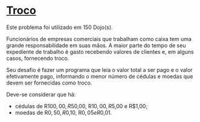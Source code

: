 # [Troco](http://dojopuzzles.com/problemas/exibe/troco/)
Este problema foi utilizado em 150 Dojo(s).

Funcionários de empresas comerciais que trabalham como caixa tem uma grande responsabilidade em suas mãos. A maior parte do tempo de seu expediente de trabalho é gasto recebendo valores de clientes e, em alguns casos, fornecendo troco.

Seu desafio é fazer um programa que leia o valor total a ser pago e o valor efetivamente pago, informando o menor número de cédulas e moedas que devem ser fornecidas como troco.

Deve-se considerar que há:
- cédulas de R$100,00, R$50,00, R$10,00, R$5,00 e R$1,00;
- moedas de R$0,50, R$0,10, R$0,05 e R$0,01.
